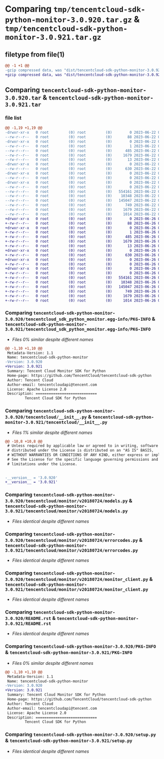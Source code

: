# Comparing `tmp/tencentcloud-sdk-python-monitor-3.0.920.tar.gz` & `tmp/tencentcloud-sdk-python-monitor-3.0.921.tar.gz`

## filetype from file(1)

```diff
@@ -1 +1 @@
-gzip compressed data, was "dist/tencentcloud-sdk-python-monitor-3.0.920.tar", last modified: Thu Jun 22 00:27:45 2023, max compression
+gzip compressed data, was "dist/tencentcloud-sdk-python-monitor-3.0.921.tar", last modified: Mon Jun 26 00:28:38 2023, max compression
```

## Comparing `tencentcloud-sdk-python-monitor-3.0.920.tar` & `tencentcloud-sdk-python-monitor-3.0.921.tar`

### file list

```diff
@@ -1,19 +1,19 @@
-drwxr-xr-x   0 root         (0) root         (0)        0 2023-06-22 00:27:45.000000 tencentcloud-sdk-python-monitor-3.0.920/
--rw-r--r--   0 root         (0) root         (0)       88 2023-06-22 00:27:45.000000 tencentcloud-sdk-python-monitor-3.0.920/setup.cfg
-drwxr-xr-x   0 root         (0) root         (0)        0 2023-06-22 00:27:45.000000 tencentcloud-sdk-python-monitor-3.0.920/tencentcloud_sdk_python_monitor.egg-info/
--rw-r--r--   0 root         (0) root         (0)        1 2023-06-22 00:27:45.000000 tencentcloud-sdk-python-monitor-3.0.920/tencentcloud_sdk_python_monitor.egg-info/dependency_links.txt
--rw-r--r--   0 root         (0) root         (0)      485 2023-06-22 00:27:45.000000 tencentcloud-sdk-python-monitor-3.0.920/tencentcloud_sdk_python_monitor.egg-info/SOURCES.txt
--rw-r--r--   0 root         (0) root         (0)     1679 2023-06-22 00:27:45.000000 tencentcloud-sdk-python-monitor-3.0.920/tencentcloud_sdk_python_monitor.egg-info/PKG-INFO
--rw-r--r--   0 root         (0) root         (0)       13 2023-06-22 00:27:45.000000 tencentcloud-sdk-python-monitor-3.0.920/tencentcloud_sdk_python_monitor.egg-info/top_level.txt
-drwxr-xr-x   0 root         (0) root         (0)        0 2023-06-22 00:27:45.000000 tencentcloud-sdk-python-monitor-3.0.920/tencentcloud/
--rw-r--r--   0 root         (0) root         (0)      630 2023-06-22 00:27:44.000000 tencentcloud-sdk-python-monitor-3.0.920/tencentcloud/__init__.py
-drwxr-xr-x   0 root         (0) root         (0)        0 2023-06-22 00:27:45.000000 tencentcloud-sdk-python-monitor-3.0.920/tencentcloud/monitor/
--rw-r--r--   0 root         (0) root         (0)        0 2023-06-22 00:27:44.000000 tencentcloud-sdk-python-monitor-3.0.920/tencentcloud/monitor/__init__.py
-drwxr-xr-x   0 root         (0) root         (0)        0 2023-06-22 00:27:45.000000 tencentcloud-sdk-python-monitor-3.0.920/tencentcloud/monitor/v20180724/
--rw-r--r--   0 root         (0) root         (0)        0 2023-06-22 00:27:44.000000 tencentcloud-sdk-python-monitor-3.0.920/tencentcloud/monitor/v20180724/__init__.py
--rw-r--r--   0 root         (0) root         (0)   554161 2023-06-22 00:27:44.000000 tencentcloud-sdk-python-monitor-3.0.920/tencentcloud/monitor/v20180724/models.py
--rw-r--r--   0 root         (0) root         (0)    10348 2023-06-22 00:27:45.000000 tencentcloud-sdk-python-monitor-3.0.920/tencentcloud/monitor/v20180724/errorcodes.py
--rw-r--r--   0 root         (0) root         (0)   145047 2023-06-22 00:27:45.000000 tencentcloud-sdk-python-monitor-3.0.920/tencentcloud/monitor/v20180724/monitor_client.py
--rw-r--r--   0 root         (0) root         (0)      749 2023-06-22 00:27:44.000000 tencentcloud-sdk-python-monitor-3.0.920/README.rst
--rw-r--r--   0 root         (0) root         (0)     1679 2023-06-22 00:27:45.000000 tencentcloud-sdk-python-monitor-3.0.920/PKG-INFO
--rw-r--r--   0 root         (0) root         (0)     1014 2023-06-22 00:27:44.000000 tencentcloud-sdk-python-monitor-3.0.920/setup.py
+drwxr-xr-x   0 root         (0) root         (0)        0 2023-06-26 00:28:38.000000 tencentcloud-sdk-python-monitor-3.0.921/
+-rw-r--r--   0 root         (0) root         (0)       88 2023-06-26 00:28:38.000000 tencentcloud-sdk-python-monitor-3.0.921/setup.cfg
+drwxr-xr-x   0 root         (0) root         (0)        0 2023-06-26 00:28:38.000000 tencentcloud-sdk-python-monitor-3.0.921/tencentcloud_sdk_python_monitor.egg-info/
+-rw-r--r--   0 root         (0) root         (0)        1 2023-06-26 00:28:38.000000 tencentcloud-sdk-python-monitor-3.0.921/tencentcloud_sdk_python_monitor.egg-info/dependency_links.txt
+-rw-r--r--   0 root         (0) root         (0)      485 2023-06-26 00:28:38.000000 tencentcloud-sdk-python-monitor-3.0.921/tencentcloud_sdk_python_monitor.egg-info/SOURCES.txt
+-rw-r--r--   0 root         (0) root         (0)     1679 2023-06-26 00:28:38.000000 tencentcloud-sdk-python-monitor-3.0.921/tencentcloud_sdk_python_monitor.egg-info/PKG-INFO
+-rw-r--r--   0 root         (0) root         (0)       13 2023-06-26 00:28:38.000000 tencentcloud-sdk-python-monitor-3.0.921/tencentcloud_sdk_python_monitor.egg-info/top_level.txt
+drwxr-xr-x   0 root         (0) root         (0)        0 2023-06-26 00:28:38.000000 tencentcloud-sdk-python-monitor-3.0.921/tencentcloud/
+-rw-r--r--   0 root         (0) root         (0)      630 2023-06-26 00:28:38.000000 tencentcloud-sdk-python-monitor-3.0.921/tencentcloud/__init__.py
+drwxr-xr-x   0 root         (0) root         (0)        0 2023-06-26 00:28:38.000000 tencentcloud-sdk-python-monitor-3.0.921/tencentcloud/monitor/
+-rw-r--r--   0 root         (0) root         (0)        0 2023-06-26 00:28:38.000000 tencentcloud-sdk-python-monitor-3.0.921/tencentcloud/monitor/__init__.py
+drwxr-xr-x   0 root         (0) root         (0)        0 2023-06-26 00:28:38.000000 tencentcloud-sdk-python-monitor-3.0.921/tencentcloud/monitor/v20180724/
+-rw-r--r--   0 root         (0) root         (0)        0 2023-06-26 00:28:38.000000 tencentcloud-sdk-python-monitor-3.0.921/tencentcloud/monitor/v20180724/__init__.py
+-rw-r--r--   0 root         (0) root         (0)   554161 2023-06-26 00:28:38.000000 tencentcloud-sdk-python-monitor-3.0.921/tencentcloud/monitor/v20180724/models.py
+-rw-r--r--   0 root         (0) root         (0)    10348 2023-06-26 00:28:38.000000 tencentcloud-sdk-python-monitor-3.0.921/tencentcloud/monitor/v20180724/errorcodes.py
+-rw-r--r--   0 root         (0) root         (0)   145047 2023-06-26 00:28:38.000000 tencentcloud-sdk-python-monitor-3.0.921/tencentcloud/monitor/v20180724/monitor_client.py
+-rw-r--r--   0 root         (0) root         (0)      749 2023-06-26 00:28:38.000000 tencentcloud-sdk-python-monitor-3.0.921/README.rst
+-rw-r--r--   0 root         (0) root         (0)     1679 2023-06-26 00:28:38.000000 tencentcloud-sdk-python-monitor-3.0.921/PKG-INFO
+-rw-r--r--   0 root         (0) root         (0)     1014 2023-06-26 00:28:38.000000 tencentcloud-sdk-python-monitor-3.0.921/setup.py
```

### Comparing `tencentcloud-sdk-python-monitor-3.0.920/tencentcloud_sdk_python_monitor.egg-info/PKG-INFO` & `tencentcloud-sdk-python-monitor-3.0.921/tencentcloud_sdk_python_monitor.egg-info/PKG-INFO`

 * *Files 0% similar despite different names*

```diff
@@ -1,10 +1,10 @@
 Metadata-Version: 1.1
 Name: tencentcloud-sdk-python-monitor
-Version: 3.0.920
+Version: 3.0.921
 Summary: Tencent Cloud Monitor SDK for Python
 Home-page: https://github.com/TencentCloud/tencentcloud-sdk-python
 Author: Tencent Cloud
 Author-email: tencentcloudapi@tencent.com
 License: Apache License 2.0
 Description: ============================
         Tencent Cloud SDK for Python
```

### Comparing `tencentcloud-sdk-python-monitor-3.0.920/tencentcloud/__init__.py` & `tencentcloud-sdk-python-monitor-3.0.921/tencentcloud/__init__.py`

 * *Files 1% similar despite different names*

```diff
@@ -10,8 +10,8 @@
 # Unless required by applicable law or agreed to in writing, software
 # distributed under the License is distributed on an "AS IS" BASIS,
 # WITHOUT WARRANTIES OR CONDITIONS OF ANY KIND, either express or implied.
 # See the License for the specific language governing permissions and
 # limitations under the License.
 
 
-__version__ = '3.0.920'
+__version__ = '3.0.921'
```

### Comparing `tencentcloud-sdk-python-monitor-3.0.920/tencentcloud/monitor/v20180724/models.py` & `tencentcloud-sdk-python-monitor-3.0.921/tencentcloud/monitor/v20180724/models.py`

 * *Files identical despite different names*

### Comparing `tencentcloud-sdk-python-monitor-3.0.920/tencentcloud/monitor/v20180724/errorcodes.py` & `tencentcloud-sdk-python-monitor-3.0.921/tencentcloud/monitor/v20180724/errorcodes.py`

 * *Files identical despite different names*

### Comparing `tencentcloud-sdk-python-monitor-3.0.920/tencentcloud/monitor/v20180724/monitor_client.py` & `tencentcloud-sdk-python-monitor-3.0.921/tencentcloud/monitor/v20180724/monitor_client.py`

 * *Files identical despite different names*

### Comparing `tencentcloud-sdk-python-monitor-3.0.920/README.rst` & `tencentcloud-sdk-python-monitor-3.0.921/README.rst`

 * *Files identical despite different names*

### Comparing `tencentcloud-sdk-python-monitor-3.0.920/PKG-INFO` & `tencentcloud-sdk-python-monitor-3.0.921/PKG-INFO`

 * *Files 0% similar despite different names*

```diff
@@ -1,10 +1,10 @@
 Metadata-Version: 1.1
 Name: tencentcloud-sdk-python-monitor
-Version: 3.0.920
+Version: 3.0.921
 Summary: Tencent Cloud Monitor SDK for Python
 Home-page: https://github.com/TencentCloud/tencentcloud-sdk-python
 Author: Tencent Cloud
 Author-email: tencentcloudapi@tencent.com
 License: Apache License 2.0
 Description: ============================
         Tencent Cloud SDK for Python
```

### Comparing `tencentcloud-sdk-python-monitor-3.0.920/setup.py` & `tencentcloud-sdk-python-monitor-3.0.921/setup.py`

 * *Files identical despite different names*

